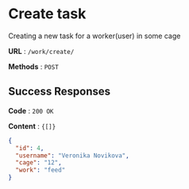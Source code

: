 # Create task

Creating a new task for a worker(user) in some cage

**URL** : `/work/create/`

**Methods** : `POST`


## Success Responses

**Code** : `200 OK`

**Content** : `{[]}`


```json
{
  "id": 4,
  "username": "Veronika Novikova",
  "cage": "12",
  "work": "feed"
}
```
